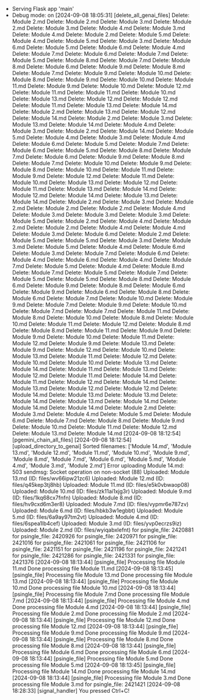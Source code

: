  * Serving Flask app 'main'
 * Debug mode: on
[2024-09-08 18:05:31] [delete_all_genai_files] Delete: Module 2.md
Delete: Module 2.md
Delete: Module 3.md
Delete: Module 2.md
Delete: Module 3.md
Delete: Module 4.md
Delete: Module 3.md
Delete: Module 4.md
Delete: Module 2.md
Delete: Module 5.md
Delete: Module 4.md
Delete: Module 5.md
Delete: Module 3.md
Delete: Module 6.md
Delete: Module 5.md
Delete: Module 6.md
Delete: Module 4.md
Delete: Module 7.md
Delete: Module 6.md
Delete: Module 7.md
Delete: Module 5.md
Delete: Module 8.md
Delete: Module 7.md
Delete: Module 8.md
Delete: Module 6.md
Delete: Module 9.md
Delete: Module 8.md
Delete: Module 7.md
Delete: Module 9.md
Delete: Module 10.md
Delete: Module 8.md
Delete: Module 9.md
Delete: Module 10.md
Delete: Module 11.md
Delete: Module 9.md
Delete: Module 10.md
Delete: Module 12.md
Delete: Module 11.md
Delete: Module 11.md
Delete: Module 10.md
Delete: Module 13.md
Delete: Module 12.md
Delete: Module 12.md
Delete: Module 11.md
Delete: Module 13.md
Delete: Module 14.md
Delete: Module 2.md
Delete: Module 13.md
Delete: Module 12.md
Delete: Module 14.md
Delete: Module 2.md
Delete: Module 3.md
Delete: Module 13.md
Delete: Module 14.md
Delete: Module 4.md
Delete: Module 3.md
Delete: Module 2.md
Delete: Module 14.md
Delete: Module 5.md
Delete: Module 4.md
Delete: Module 3.md
Delete: Module 4.md
Delete: Module 6.md
Delete: Module 5.md
Delete: Module 7.md
Delete: Module 6.md
Delete: Module 5.md
Delete: Module 8.md
Delete: Module 7.md
Delete: Module 6.md
Delete: Module 9.md
Delete: Module 8.md
Delete: Module 7.md
Delete: Module 10.md
Delete: Module 9.md
Delete: Module 8.md
Delete: Module 10.md
Delete: Module 11.md
Delete: Module 9.md
Delete: Module 12.md
Delete: Module 11.md
Delete: Module 10.md
Delete: Module 13.md
Delete: Module 12.md
Delete: Module 11.md
Delete: Module 13.md
Delete: Module 14.md
Delete: Module 12.md
Delete: Module 14.md
Delete: Module 13.md
Delete: Module 14.md
Delete: Module 2.md
Delete: Module 3.md
Delete: Module 2.md
Delete: Module 2.md
Delete: Module 2.md
Delete: Module 4.md
Delete: Module 3.md
Delete: Module 3.md
Delete: Module 3.md
Delete: Module 5.md
Delete: Module 2.md
Delete: Module 4.md
Delete: Module 2.md
Delete: Module 2.md
Delete: Module 4.md
Delete: Module 4.md
Delete: Module 3.md
Delete: Module 6.md
Delete: Module 2.md
Delete: Module 5.md
Delete: Module 5.md
Delete: Module 3.md
Delete: Module 3.md
Delete: Module 5.md
Delete: Module 4.md
Delete: Module 6.md
Delete: Module 3.md
Delete: Module 7.md
Delete: Module 6.md
Delete: Module 4.md
Delete: Module 6.md
Delete: Module 4.md
Delete: Module 7.md
Delete: Module 5.md
Delete: Module 4.md
Delete: Module 8.md
Delete: Module 7.md
Delete: Module 5.md
Delete: Module 7.md
Delete: Module 5.md
Delete: Module 5.md
Delete: Module 8.md
Delete: Module 6.md
Delete: Module 9.md
Delete: Module 8.md
Delete: Module 6.md
Delete: Module 9.md
Delete: Module 6.md
Delete: Module 8.md
Delete: Module 6.md
Delete: Module 7.md
Delete: Module 10.md
Delete: Module 9.md
Delete: Module 7.md
Delete: Module 9.md
Delete: Module 10.md
Delete: Module 7.md
Delete: Module 7.md
Delete: Module 11.md
Delete: Module 8.md
Delete: Module 10.md
Delete: Module 8.md
Delete: Module 10.md
Delete: Module 11.md
Delete: Module 12.md
Delete: Module 8.md
Delete: Module 8.md
Delete: Module 11.md
Delete: Module 9.md
Delete: Module 9.md
Delete: Module 10.md
Delete: Module 11.md
Delete: Module 12.md
Delete: Module 9.md
Delete: Module 13.md
Delete: Module 9.md
Delete: Module 12.md
Delete: Module 10.md
Delete: Module 13.md
Delete: Module 11.md
Delete: Module 12.md
Delete: Module 10.md
Delete: Module 10.md
Delete: Module 13.md
Delete: Module 14.md
Delete: Module 11.md
Delete: Module 13.md
Delete: Module 12.md
Delete: Module 11.md
Delete: Module 14.md
Delete: Module 11.md
Delete: Module 12.md
Delete: Module 14.md
Delete: Module 13.md
Delete: Module 12.md
Delete: Module 12.md
Delete: Module 14.md
Delete: Module 13.md
Delete: Module 13.md
Delete: Module 14.md
Delete: Module 13.md
Delete: Module 14.md
Delete: Module 14.md
Delete: Module 14.md
Delete: Module 2.md
Delete: Module 3.md
Delete: Module 4.md
Delete: Module 5.md
Delete: Module 6.md
Delete: Module 7.md
Delete: Module 8.md
Delete: Module 9.md
Delete: Module 10.md
Delete: Module 11.md
Delete: Module 12.md
Delete: Module 13.md
Delete: Module 14.md
[2024-09-08 18:12:54] [pgemini_chain_all_files] [2024-09-08 18:12:54] [upload_directory_to_genai] Sorted filenames: ['Module 14.md', 'Module 13.md', 'Module 12.md', 'Module 11.md', 'Module 10.md', 'Module 9.md', 'Module 8.md', 'Module 7.md', 'Module 6.md', 'Module 5.md', 'Module 4.md', 'Module 3.md', 'Module 2.md']
Error uploading Module 14.md: 503 sendmsg: Socket operation on non-socket (88)
Uploaded: Module 13.md (ID: files/wv66ipw21zc6)
Uploaded: Module 12.md (ID: files/q45kep3tj8hb)
Uploaded: Module 11.md (ID: files/e5k0vbwaop08)
Uploaded: Module 10.md (ID: files/zk11ai1xjg3r)
Uploaded: Module 9.md (ID: files/1kq68cx7fnfn)
Uploaded: Module 8.md (ID: files/hv9cxd6m3er8)
Uploaded: Module 7.md (ID: files/vypmr6e787zv)
Uploaded: Module 6.md (ID: files/hbkb3w1egbbt)
Uploaded: Module 5.md (ID: files/6a9ay97tm2vt)
Uploaded: Module 4.md (ID: files/6spea1lb4cef)
Uploaded: Module 3.md (ID: files/yvp0ecrzs9iz)
Uploaded: Module 2.md (ID: files/wyiqabxlefnt)
for psingle_file: 2420881
for psingle_file: 2420926
for psingle_file: 2420971
for psingle_file: 2421016
for psingle_file: 2421061
for psingle_file: 2421106
for psingle_file: 2421151
for psingle_file: 2421196
for psingle_file: 2421241
for psingle_file: 2421286
for psingle_file: 2421331
for psingle_file: 2421376
[2024-09-08 18:13:44] [psingle_file] Processing file Module 11.md
Done processing file Module 11.md
[2024-09-08 18:13:45] [psingle_file] Processing file Module 13.md
Done processing file Module 13.md
[2024-09-08 18:13:44] [psingle_file] Processing file Module 10.md
Done processing file Module 10.md
[2024-09-08 18:13:44] [psingle_file] Processing file Module 7.md
Done processing file Module 7.md
[2024-09-08 18:13:44] [psingle_file] Processing file Module 4.md
Done processing file Module 4.md
[2024-09-08 18:13:44] [psingle_file] Processing file Module 2.md
Done processing file Module 2.md
[2024-09-08 18:13:44] [psingle_file] Processing file Module 12.md
Done processing file Module 12.md
[2024-09-08 18:13:44] [psingle_file] Processing file Module 9.md
Done processing file Module 9.md
[2024-09-08 18:13:44] [psingle_file] Processing file Module 8.md
Done processing file Module 8.md
[2024-09-08 18:13:44] [psingle_file] Processing file Module 6.md
Done processing file Module 6.md
[2024-09-08 18:13:44] [psingle_file] Processing file Module 5.md
Done processing file Module 5.md
[2024-09-08 18:13:45] [psingle_file] Processing file Module 14.md
Done processing file Module 14.md
[2024-09-08 18:13:44] [psingle_file] Processing file Module 3.md
Done processing file Module 3.md
for psingle_file: 2421421
[2024-09-08 18:28:33] [signal_handler] You pressed Ctrl+C!
